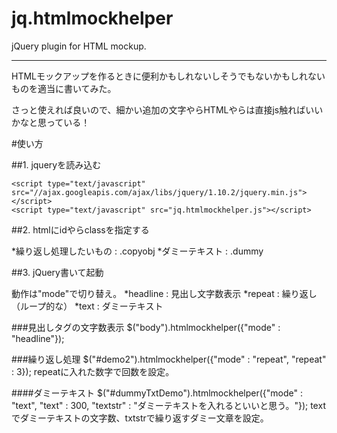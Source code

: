 jq.htmlmockhelper
=================

jQuery plugin for HTML mockup.

---

HTMLモックアップを作るときに便利かもしれないしそうでもないかもしれないものを適当に書いてみた。

さっと使えれば良いので、細かい追加の文字やらHTMLやらは直接js触ればいいかなと思っている！

#使い方

##1. jqueryを読み込む

    <script type="text/javascript" src="//ajax.googleapis.com/ajax/libs/jquery/1.10.2/jquery.min.js"></script>
    <script type="text/javascript" src="jq.htmlmockhelper.js"></script>

##2. htmlにidやらclassを指定する

*繰り返し処理したいもの : .copyobj
*ダミーテキスト : .dummy

##3. jQuery書いて起動

動作は"mode"で切り替え。
*headline : 見出し文字数表示
*repeat : 繰り返し（ループ的な）
*text : ダミーテキスト

###見出しタグの文字数表示
    $("body").htmlmockhelper({"mode" : "headline"});

###繰り返し処理
    $("#demo2").htmlmockhelper({"mode" : "repeat", "repeat" : 3});
repeatに入れた数字で回数を設定。

####ダミーテキスト
    $("#dummyTxtDemo").htmlmockhelper({"mode" : "text", "text" : 300, "textstr" : "ダミーテキストを入れるといいと思う。"});
textでダミーテキストの文字数、txtstrで繰り返すダミー文章を設定。
